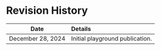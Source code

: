 # Revision History

|Date|Details|
|:--------:|:----------------|
| December 28, 2024 | Initial playground publication.|
